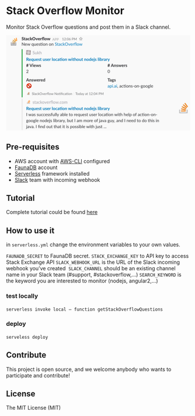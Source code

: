 # Stack Overflow Monitor

Monitor Stack Overflow questions and post them in a Slack channel.

![Example of notification in Slack](./img/example_slack.png)

## Pre-requisites
- AWS account with [AWS-CLI](https://aws.amazon.com/cli/) configured
- [FaunaDB](https://faunadb.com) account
- [Serverless](https://serverless.com) framework installed
- [Slack](https://slack.com) team with incoming webhook

## Tutorial

Complete tutorial could be found [here](https://medium.com/@picsoung/monitor-stack-overflow-activity-directly-into-slack-dc778913490f)

## How to use it
in `serverless.yml` change the environment variables to your own values.

`FAUNADB_SECRET` to FaunaDB secret.
`STACK_EXCHANGE_KEY` to API key to access Stack Exchange API
`SLACK_WEBHOOK_URL` is the URL of the Slack incoming webhook you’ve created 
`SLACK_CHANNEL` should be an existing channel name in your Slack team (#support, #stackoverflow,…)
`SEARCH_KEYWORD` is the keyword you are interested to monitor (nodejs, angular2,…)

### test locally
`serverless invoke local — function getStackOverflowQuestions`

### deploy
`serveless deploy`

## Contribute
This project is open source, and we welcome anybody who wants to participate and contribute!

## License
The MIT License (MIT)

